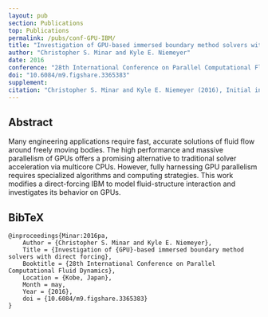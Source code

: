 ```yaml
---
layout: pub
section: Publications
top: Publications
permalink: /pubs/conf-GPU-IBM/
title: "Investigation of GPU-based immersed boundary method solvers with direct forcing"
author: "Christopher S. Minar and Kyle E. Niemeyer"
date: 2016
conference: "28th International Conference on Parallel Computational Fluid Dynamics"
doi: "10.6084/m9.figshare.3365383"
supplement:
citation: "Christopher S. Minar and Kyle E. Niemeyer (2016), Initial investigation of `pyJac`: an analytical Jacobian generator for chemical kinetics, 28th International Conference on Parallel Computational Fluid Dynamics, Kobe, Japan. 9--12 May 2016."
---
```


## Abstract

Many engineering applications require fast, accurate solutions of fluid flow around freely moving bodies. The high performance and massive parallelism of GPUs offers a promising alternative to traditional solver acceleration via multicore CPUs. However, fully harnessing GPU parallelism requires specialized algorithms and computing strategies. This work modifies a direct-forcing IBM to model fluid-structure interaction and investigates its behavior on GPUs.

## BibTeX

    @inproceedings{Minar:2016pa,
        Author = {Christopher S. Minar and Kyle E. Niemeyer},
        Title = {Investigation of {GPU}-based immersed boundary method solvers with direct forcing},
        Booktitle = {28th International Conference on Parallel Computational Fluid Dynamics},
        Location = {Kobe, Japan},
        Month = may,
        Year = {2016},
        doi = {10.6084/m9.figshare.3365383}
    }

